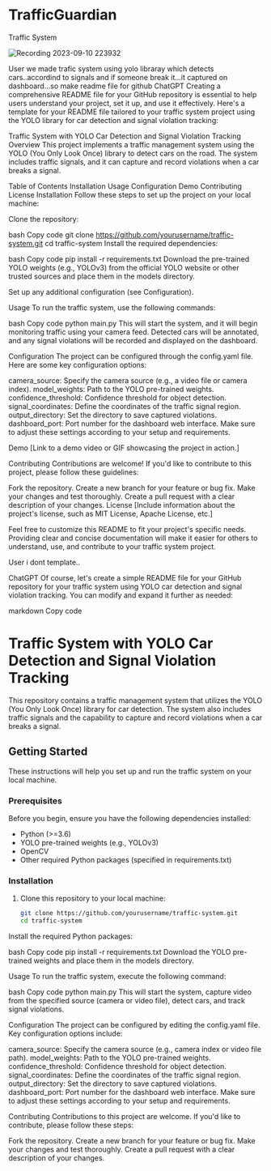 # TrafficGuardian

Traffic System 


![Recording 2023-09-10 223932](https://github.com/sarcoding/TrafficGuardian/assets/92933416/d3455067-2a06-4ec7-bda0-814b5907222e)

User
we made trafic system using yolo libraray which detects cars..accordind to signals and if someone break it...it captured on dashboard...so make readme file for github
ChatGPT
Creating a comprehensive README file for your GitHub repository is essential to help users understand your project, set it up, and use it effectively. Here's a template for your README file tailored to your traffic system project using the YOLO library for car detection and signal violation tracking:

Traffic System with YOLO Car Detection and Signal Violation Tracking
Overview
This project implements a traffic management system using the YOLO (You Only Look Once) library to detect cars on the road. The system includes traffic signals, and it can capture and record violations when a car breaks a signal.

Table of Contents
Installation
Usage
Configuration
Demo
Contributing
License
Installation
Follow these steps to set up the project on your local machine:

Clone the repository:

bash
Copy code
git clone https://github.com/yourusername/traffic-system.git
cd traffic-system
Install the required dependencies:

bash
Copy code
pip install -r requirements.txt
Download the pre-trained YOLO weights (e.g., YOLOv3) from the official YOLO website or other trusted sources and place them in the models directory.

Set up any additional configuration (see Configuration).

Usage
To run the traffic system, use the following commands:

bash
Copy code
python main.py
This will start the system, and it will begin monitoring traffic using your camera feed. Detected cars will be annotated, and any signal violations will be recorded and displayed on the dashboard.

Configuration
The project can be configured through the config.yaml file. Here are some key configuration options:

camera_source: Specify the camera source (e.g., a video file or camera index).
model_weights: Path to the YOLO pre-trained weights.
confidence_threshold: Confidence threshold for object detection.
signal_coordinates: Define the coordinates of the traffic signal region.
output_directory: Set the directory to save captured violations.
dashboard_port: Port number for the dashboard web interface.
Make sure to adjust these settings according to your setup and requirements.

Demo
[Link to a demo video or GIF showcasing the project in action.]

Contributing
Contributions are welcome! If you'd like to contribute to this project, please follow these guidelines:

Fork the repository.
Create a new branch for your feature or bug fix.
Make your changes and test thoroughly.
Create a pull request with a clear description of your changes.
License
[Include information about the project's license, such as MIT License, Apache License, etc.]

Feel free to customize this README to fit your project's specific needs. Providing clear and concise documentation will make it easier for others to understand, use, and contribute to your traffic system project.




User
i dont template..

ChatGPT
Of course, let's create a simple README file for your GitHub repository for your traffic system using YOLO car detection and signal violation tracking. You can modify and expand it further as needed:

markdown
Copy code
# Traffic System with YOLO Car Detection and Signal Violation Tracking

This repository contains a traffic management system that utilizes the YOLO (You Only Look Once) library for car detection. The system also includes traffic signals and the capability to capture and record violations when a car breaks a signal.

## Getting Started

These instructions will help you set up and run the traffic system on your local machine.

### Prerequisites

Before you begin, ensure you have the following dependencies installed:

- Python (>=3.6)
- YOLO pre-trained weights (e.g., YOLOv3)
- OpenCV
- Other required Python packages (specified in requirements.txt)

### Installation

1. Clone this repository to your local machine:

   ```bash
   git clone https://github.com/yourusername/traffic-system.git
   cd traffic-system
Install the required Python packages:

bash
Copy code
pip install -r requirements.txt
Download the YOLO pre-trained weights and place them in the models directory.

Usage
To run the traffic system, execute the following command:

bash
Copy code
python main.py
This will start the system, capture video from the specified source (camera or video file), detect cars, and track signal violations.

Configuration
The project can be configured by editing the config.yaml file. Key configuration options include:

camera_source: Specify the camera source (e.g., camera index or video file path).
model_weights: Path to the YOLO pre-trained weights.
confidence_threshold: Confidence threshold for object detection.
signal_coordinates: Define the coordinates of the traffic signal region.
output_directory: Set the directory to save captured violations.
dashboard_port: Port number for the dashboard web interface.
Make sure to adjust these settings according to your setup and requirements.

Contributing
Contributions to this project are welcome. If you'd like to contribute, please follow these steps:

Fork the repository.
Create a new branch for your feature or bug fix.
Make your changes and test thoroughly.
Create a pull request with a clear description of your changes.
